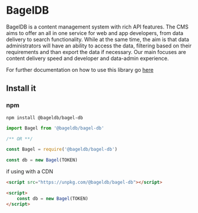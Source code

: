 # BagelDB

BagelDB is a content management system with rich API features. The CMS aims to offer an all in one service for web and app developers, from data delivery to search functionality. While at the same time, the aim is that data administrators will have an ability to access the data, filtering based on their requirements and than export the data if necessary. Our main focuses are content delivery speed and developer and data-admin experience.

For further documentation on how to use this library go [here](https://docs.bageldb.com)
## Install it

### npm

```console
npm install @bageldb/bagel-db
```

```js
import Bagel from '@bageldb/bagel-db'

/** OR **/

const Bagel = require('@bageldb/bagel-db')

const db = new Bagel(TOKEN)
```

if using with a CDN

```html
<script src="https://unpkg.com/@bageldb/bagel-db"></script>

<script>
    const db = new Bagel(TOKEN)
</script>

```